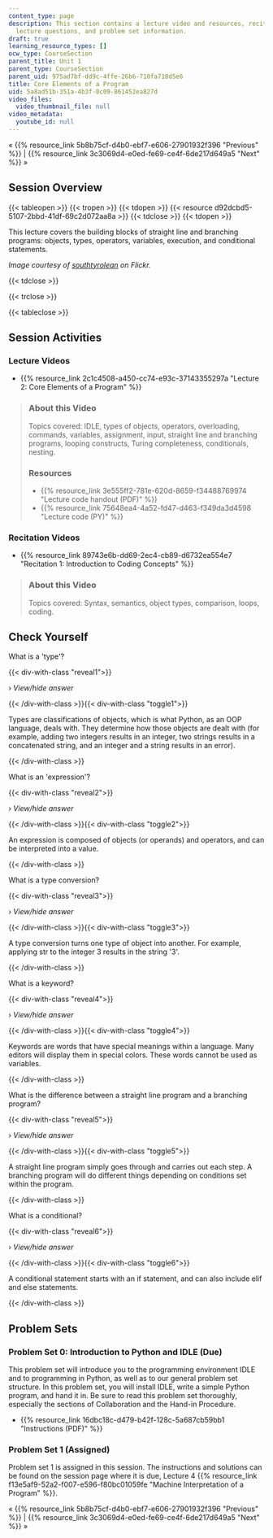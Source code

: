 ```yaml
---
content_type: page
description: This section contains a lecture video and resources, recitation video,
  lecture questions, and problem set information.
draft: true
learning_resource_types: []
ocw_type: CourseSection
parent_title: Unit 1
parent_type: CourseSection
parent_uid: 975ad7bf-dd9c-4ffe-26b6-710fa718d5e6
title: Core Elements of a Program
uid: 5a8ad51b-351a-4b3f-0c09-861452ea827d
video_files:
  video_thumbnail_file: null
video_metadata:
  youtube_id: null
---
```

« {{% resource_link 5b8b75cf-d4b0-ebf7-e606-27901932f396 "Previous" %}} | {{% resource_link 3c3069d4-e0ed-fe69-ce4f-6de217d649a5 "Next" %}} »

Session Overview
----------------

{{< tableopen >}}
{{< tropen >}}
{{< tdopen >}}
{{< resource d92dcbd5-5107-2bbd-41df-69c2d072aa8a >}}
{{< tdclose >}}
{{< tdopen >}}


This lecture covers the building blocks of straight line and branching programs: objects, types, operators, variables, execution, and conditional statements.

_Image courtesy of [southtyrolean](http://www.flickr.com/photos/schoffer/196079076/) on Flickr._


{{< tdclose >}}

{{< trclose >}}

{{< tableclose >}}

Session Activities
------------------

### Lecture Videos

*   {{% resource_link 2c1c4508-a450-cc74-e93c-37143355297a "Lecture 2: Core Elements of a Program" %}}

> ### About this Video
> 
> Topics covered: IDLE, types of objects, operators, overloading, commands, variables, assignment, input, straight line and branching programs, looping constructs, Turing completeness, conditionals, nesting.
> 
> ### Resources
> 
> *   {{% resource_link 3e555ff2-781e-620d-8659-f34488769974 "Lecture code handout (PDF)" %}}
> *   {{% resource_link 75648ea4-4a52-fd47-d463-f349da3d4598 "Lecture code (PY)" %}}

### Recitation Videos

*   {{% resource_link 89743e6b-dd69-2ec4-cb89-d6732ea554e7 "Recitation 1: Introduction to Coding Concepts" %}}

> ### About this Video
> 
> Topics covered: Syntax, semantics, object types, comparison, loops, coding.

Check Yourself
--------------

What is a 'type'?

{{< div-with-class "reveal1">}}

› _View/hide answer_

{{< /div-with-class >}}{{< div-with-class "toggle1">}}

Types are classifications of objects, which is what Python, as an OOP language, deals with. They determine how those objects are dealt with (for example, adding two integers results in an integer, two strings results in a concatenated string, and an integer and a string results in an error).

{{< /div-with-class >}}

What is an 'expression'?

{{< div-with-class "reveal2">}}

› _View/hide answer_

{{< /div-with-class >}}{{< div-with-class "toggle2">}}

An expression is composed of objects (or operands) and operators, and can be interpreted into a value.

{{< /div-with-class >}}

What is a type conversion?

{{< div-with-class "reveal3">}}

› _View/hide answer_

{{< /div-with-class >}}{{< div-with-class "toggle3">}}

A type conversion turns one type of object into another. For example, applying str to the integer 3 results in the string '3'.

{{< /div-with-class >}}

What is a keyword?

{{< div-with-class "reveal4">}}

› _View/hide answer_

{{< /div-with-class >}}{{< div-with-class "toggle4">}}

Keywords are words that have special meanings within a language. Many editors will display them in special colors. These words cannot be used as variables.

{{< /div-with-class >}}

What is the difference between a straight line program and a branching program?

{{< div-with-class "reveal5">}}

› _View/hide answer_

{{< /div-with-class >}}{{< div-with-class "toggle5">}}

A straight line program simply goes through and carries out each step. A branching program will do different things depending on conditions set within the program.

{{< /div-with-class >}}

What is a conditional?

{{< div-with-class "reveal6">}}

› _View/hide answer_

{{< /div-with-class >}}{{< div-with-class "toggle6">}}

A conditional statement starts with an if statement, and can also include elif and else statements.

{{< /div-with-class >}}

Problem Sets
------------

### Problem Set 0: Introduction to Python and IDLE (Due)

This problem set will introduce you to the programming environment IDLE and to programming in Python, as well as to our general problem set structure. In this problem set, you will install IDLE, write a simple Python program, and hand it in. Be sure to read this problem set thoroughly, especially the sections of Collaboration and the Hand-in Procedure.

*   {{% resource_link 16dbc18c-d479-b42f-128c-5a687cb59bb1 "Instructions (PDF)" %}}

### Problem Set 1 (Assigned)

Problem set 1 is assigned in this session. The instructions and solutions can be found on the session page where it is due, Lecture 4 {{% resource_link f13e5af9-52a2-f007-e596-f80bc01059fe "Machine Interpretation of a Program" %}}.

« {{% resource_link 5b8b75cf-d4b0-ebf7-e606-27901932f396 "Previous" %}} | {{% resource_link 3c3069d4-e0ed-fe69-ce4f-6de217d649a5 "Next" %}} »